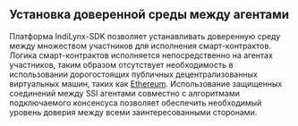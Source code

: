 

## Установка доверенной среды между агентами
Платформа IndiLynx-SDK позволяет устанавливать доверенную среду между множеством участников для исполнения смарт-контрактов.
Логика смарт-контрактов исполняется непосредственно на агентах участников, таким образом отсутствует необходимость в использовании
дорогостоящих публичных децентрализованных виртуальных машин, таких как [Ethereum](https://ethereum.org/).
Использование защищенных соединений между SSI агентами совместно с алгоритмами подключаемого консенсуса позволяет обеспечить
необходимый уровень доверия между всеми заинтересованными сторонами.
